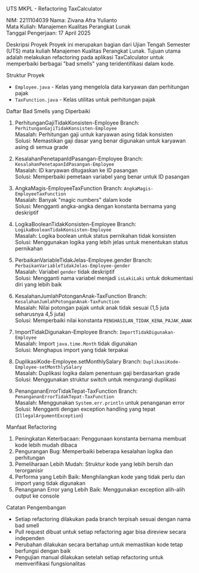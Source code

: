  UTS MKPL - Refactoring TaxCalculator

NIM: 2211104039 
Nama: Zivana Afra Yulianto  
Mata Kuliah: Manajemen Kualitas Perangkat Lunak  
Tanggal Pengerjaan: 17 April 2025

 Deskripsi Proyek
Proyek ini merupakan bagian dari Ujian Tengah Semester (UTS) mata kuliah Manajemen Kualitas Perangkat Lunak. Tujuan utama adalah melakukan refactoring pada aplikasi TaxCalculator untuk memperbaiki berbagai "bad smells" yang teridentifikasi dalam kode.

 Struktur Proyek
- `Employee.java` - Kelas yang mengelola data karyawan dan perhitungan pajak
- `TaxFunction.java` - Kelas utilitas untuk perhitungan pajak

 Daftar Bad Smells yang Diperbaiki

 1. PerhitunganGajiTidakKonsisten-Employee
Branch: `PerhitunganGajiTidakKonsisten-Employee`  
Masalah: Perhitungan gaji untuk karyawan asing tidak konsisten  
Solusi: Memastikan gaji dasar yang benar digunakan untuk karyawan asing di semua grade  

 2. KesalahanPenetapanIdPasangan-Employee 
Branch: `KesalahanPenetapanIdPasangan-Employee`  
Masalah: ID karyawan ditugaskan ke ID pasangan  
Solusi: Memperbaiki pemetaan variabel yang benar untuk ID pasangan  

 3. AngkaMagis-EmployeeTaxFunction
Branch: `AngkaMagis-EmployeeTaxFunction`  
Masalah: Banyak "magic numbers" dalam kode  
Solusi: Mengganti angka-angka dengan konstanta bernama yang deskriptif  

 4. LogikaBooleanTidakKonsisten-Employee
Branch: `LogikaBooleanTidakKonsisten-Employee`  
Masalah: Logika boolean untuk status pernikahan tidak konsisten  
Solusi: Menggunakan logika yang lebih jelas untuk menentukan status pernikahan  

 5. PerbaikanVariableTidakJelas-Employee.gender
Branch: `PerbaikanVariableTidakJelas-Employee-gender`  
Masalah: Variabel `gender` tidak deskriptif  
Solusi: Mengganti nama variabel menjadi `isLakiLaki` untuk dokumentasi diri yang lebih baik  

 6. KesalahanJumlahPotonganAnak-TaxFunction
Branch: `KesalahanJumlahPotonganAnak-TaxFunction`  
Masalah: Nilai potongan pajak untuk anak tidak sesuai (1,5 juta seharusnya 4,5 juta)  
Solusi: Memperbaiki nilai konstanta `PENGHASILAN_TIDAK_KENA_PAJAK_ANAK`  

 7. ImportTidakDigunakan-Employee
Branch: `ImportTidakDigunakan-Employee`  
Masalah: Import `java.time.Month` tidak digunakan  
Solusi: Menghapus import yang tidak terpakai  

 8. DuplikasiKode-Employee.setMonthlySalary
Branch: `DuplikasiKode-Employee-setMonthlySalary`  
Masalah: Duplikasi logika dalam penentuan gaji berdasarkan grade  
Solusi: Menggunakan struktur switch untuk mengurangi duplikasi  

 9. PenangananErrorTidakTepat-TaxFunction
Branch: `PenangananErrorTidakTepat-TaxFunction`  
Masalah: Menggunakan `System.err.println` untuk penanganan error  
Solusi: Mengganti dengan exception handling yang tepat (`IllegalArgumentException`)  

 Manfaat Refactoring
1. Peningkatan Keterbacaan: Penggunaan konstanta bernama membuat kode lebih mudah dibaca
2. Pengurangan Bug: Memperbaiki beberapa kesalahan logika dan perhitungan
3. Pemeliharaan Lebih Mudah: Struktur kode yang lebih bersih dan terorganisir
4. Performa yang Lebih Baik: Menghilangkan kode yang tidak perlu dan import yang tidak digunakan
5. Penanganan Error yang Lebih Baik: Menggunakan exception alih-alih output ke console

 Catatan Pengembangan
- Setiap refactoring dilakukan pada branch terpisah sesuai dengan nama bad smell
- Pull request dibuat untuk setiap refactoring agar bisa direview secara independen
- Perubahan dilakukan secara bertahap untuk memastikan kode tetap berfungsi dengan baik
- Pengujian manual dilakukan setelah setiap refactoring untuk memverifikasi fungsionalitas
